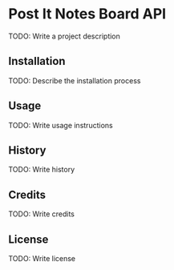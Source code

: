 # Post It Notes Board API

TODO: Write a project description

## Installation

TODO: Describe the installation process

## Usage

TODO: Write usage instructions

## History

TODO: Write history

## Credits

TODO: Write credits

## License

TODO: Write license